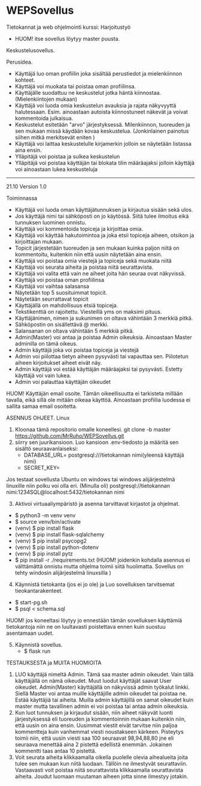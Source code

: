 # WEPSovellus
Tietokannat ja web ohjelmointi kurssi: Harjoitustyö

- HUOM! itse sovellus löytyy master puusta.

Keskustelusovellus.

Perusidea.
- Käyttäjä luo oman profiilin joka sisältää perustiedot ja mielenkiinnon kohteet.
- Käyttäjä voi muokata tai poistaa oman profiilinsa.
- Käyttäjälle suodattuu ne keskustelut jotka häntä kiinnostaa. (Mielenkiintojen mukaan)
- Käyttäjä voi luoda omia keskustelun avauksia ja rajata näkyvyyttä halutessaan. Esim. ainoastaan autoista kiinnostuneet näkevät ja voivat kommentoida julkaisua.
- Keskustelut esitetään "arvo" järjestyksessä. Milenkiinnon, tuoreuden ja sen mukaan missä käydään kovaa keskustelua. (Jonkinlainen painotus siihen mitkä merkitsevät eniten )
- Käyttäjä voi laittaa keskustelulle kirjamerkin jolloin se näytetään listassa aina ensin.
- Ylläpitäjä voi poistaa ja sulkea keskustelun
- Ylläpitäjä voi poistaa käyttäjän tai blokata tilin määräajaksi jolloin käyttäjä voi ainoastaan lukea keskusteluja

- -----------------------------------------
21.10
Version 1.0

Toiminnassa
- Käyttäjä voi luoda oman käyttäjätunnuksen ja kirjautua sisään sekä ulos.
- Jos käyttäjä nimi tai sähköposti on jo käytössä. Siitä tulee ilmoitus eikä tunnuksen luominen onnistu.
- Käyttäjä voi kommentoida topiceja ja kirjoittaa omia.
- Käyttäjä voi käyttää hakutoimintoa ja joka etsii topiceja aiheen, otsikon ja kirjoittajan mukaan.
- Topicit järjestetään tuoreuden ja sen mukaan kuinka paljon niitä on kommentoitu, kuitenkin niin että uusin näytetään aina ensin.
- Käyttäjä voi poistaa omia viestejä ja topiceja sekä muokata niitä
- Käyttäjä voi seurata aiheita ja poistaa niitä seurattavista.
- Käyttäjä voi valita että vain ne aiheet joita hän seuraa ovat näkyvissä.
- Käyttäjä voi poistaa oman profiilinsa
- Käyttäjä voi vaihtaa salasansa
- Näytetään top 5 suosituimmat topicit.
- Näytetään seurrattavat topicit
- Käyttäjällä on mahdollisuus etsiä topiceja.
- Tekstikenttiä on rajoitettu. Viesteillä yms on maksimi pituus.
- Käyttäjänimen, nimen ja sukunimen on oltava vähintään 3 merkkiä pitkä.
- Sähköpostin on sisällettävä @ merkki.
- Salansanan on oltava vähintään 5 merkkiä pitkä.
- Admin(Master) voi antaa ja poistaa Admin oikeuksia. Ainoastaan Master adminilla on tämä oikeus.
- Admin käyttäjä joka voi poistaa topiceja ja viestejä
- Admin voi piilottaa tietyn aiheen pysyvästi tai vapauttaa sen. Piilotetun aiheen kirjoitukset aiheet eivät näy.
- Admin käyttäjä voi estää käyttäjän määräajaksi tai pysyvästi. Estetty käyttäjä voi vain lukea.
- Admin voi palauttaa käyttäjän oikeudet

  
HUOM!
   Käyttäjän email osoite. Tämän oikeellisuutta ei tarkisteta millään tavalla, eikä sillä ole mitään oikeaa käyttöä. Ainoastaan profiilia luodessa ei sallita samaa email osoitetta.

ASENNUS OHJEET. Linux
1. Kloonaa tämä repositorio omalle koneellesi.
   git clone -b master https://github.com/MrRuho/WEPSovellus.git
2. siirry sen juurikansioon. Luo kansioon .env-tiedosto ja määritä sen sisältö seuraavanlaiseksi:
   - DATABASE_URL= postgresql:///tietokannan nimi(yleensä käyttäjä nimi)
   - SECRET_KEY=<salainen-avain>

Jos testaat sovellusta Ubuntu on windows tai windows alijärjestelmä linuxille niin polku voi olla eri. (Minulla oli) postgresql://tietokannan nimi:1234SQL@localhost:5432/tietokannan nimi
   
3. Aktivoi virtuaaliympäristö ja asenna tarvittavat kirjastot ja ohjelmat.
  - $ python3 -m venv venv
  - $ source venv/bin/activate
  - (venv) $ pip install flask
  - (venv) $ pip install flask-sqlalchemy
  - (venv) $ pip install psycopg2
  - (venv) $ pip install python-dotenv
  - (venv) $ pip install pytz
  - $ pip install -r ./requirements.txt (HUOM! joidenkin kohdalla asennus ei välttämättä onnistu mutta ohjelma toimii siitä huolimatta. Sovellus on tehty windosin alijärjestelmä linuxsilla )

4. Käynnistä tietokanta (jos ei jo ole) ja Luo sovelluksen tarvitsemat tieokantarakenteet.
  - $ start-pg.sh 
  - $ psql < schema.sql

HUOM! jos koneeltasi löytyy jo ennestään tämän sovelluksen käyttämiä tietokantoja niin ne on luultavasti poistettava ennen kuin suostuu asentamaan uudet.

5. Käynnistä sovellus.
   - $ flask run
     
TESTAUKSESTA ja MUITA HUOMIOITA
1. LUO käyttäjä nimeltä Admin. Tämä saa master admin oikeudet. Vain tällä käyttäjällä on nämä oikeudet. Muut luodut käyttäjät saavat User oikeudet. Admin(Master) käyttäjällä on näkyvissä admin työkalut linkki. Siellä Master voi antaa muille käyttäjille admin oikeudet tai poistaa ne. Estää käyttäjiä tai aiheita. Muilla admin käyttäjillä on samat oikeudet kuin master mutta tavallinen admin ei voi poistaa tai antaa admin oikeuksia.
2.  Kun luot tunnuksen ja kirjaudut sisään, niin aiheet näkyvät luonti järjestyksessä eli tuoreuden ja kommentoinnin mukaan kuitenkin niin, että uusin on aina ensin. Uusimmat viestit eivät tarvitse niin paljoa kommentteja kuin vanhemmat viesti noustakseen kärkeen. Pisteytys toimii niin, että uusin viesti saa 100 seuraavat 98,94,88,80 jne eli seuraava menettää aina 2 pistettä edellistä enemmän. Jokainen kommentti taas antaa 10 pistettä.
3.  Voit seurata aiheita klikkaamalla oikella puolelle olevia aihealueita joita tulee sen mukaan kun niitä luodaan. Tällöin ne ilmestyvät seurattaviin. Vastaavasti voit poistaa niitä seurattavista klikkaamalla seurattavista aiheita. Joudut luomaan muutaman aiheen jotta sinne ilmestyy jotakin.
